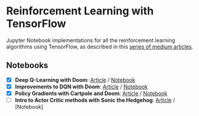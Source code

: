 # Reinforcement Learning with TensorFlow
Jupyter Notebook implementations for all the reinforcement learning algorithms using TensorFlow, as described in this [series of medium articles](https://medium.freecodecamp.org/an-introduction-to-policy-gradients-with-cartpole-and-doom-495b5ef2207f).

## Notebooks
- [x] **Deep Q-Learning with Doom**: [Article](https://medium.freecodecamp.org/an-introduction-to-policy-gradients-with-cartpole-and-doom-495b5ef2207f) / [Notebook](https://github.com/pvnetto/reinforcement-learning-tf/tree/master/DQN%20with%20Doom)
- [x] **Improvements to DQN with Doom**: [Article](https://medium.freecodecamp.org/improvements-in-deep-q-learning-dueling-double-dqn-prioritized-experience-replay-and-fixed-58b130cc5682) / [Notebook](https://github.com/pvnetto/reinforcement-learning-tf/tree/master/Improved%20DQN%20with%20Doom)
- [x] **Policy Gradients with Cartpole and Doom**: [Article](https://medium.freecodecamp.org/an-introduction-to-policy-gradients-with-cartpole-and-doom-495b5ef2207f) / [Notebook](https://github.com/pvnetto/reinforcement-learning-tf/tree/master/Policy%20Gradients%20with%20Cartpole%20and%20Doom)
- [ ] **Intro to Actor Critic methods with Sonic the Hedgehog**: [Article](https://medium.freecodecamp.org/an-intro-to-advantage-actor-critic-methods-lets-play-sonic-the-hedgehog-86d6240171d) / [Notebook]
